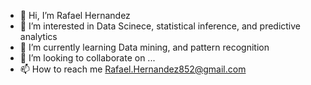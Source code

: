 - 👋 Hi, I’m Rafael Hernandez
- 👀 I’m interested in Data Scinece, statistical inference, and predictive analytics
- 🌱 I’m currently learning Data mining, and pattern recognition
- 💞️ I’m looking to collaborate on ...
- 📫 How to reach me Rafael.Hernandez852@gmail.com

<!---
Rafaelh852/Rafaelh852 is a ✨ special ✨ repository because its `README.md` (this file) appears on your GitHub profile.
You can click the Preview link to take a look at your changes.
--->
